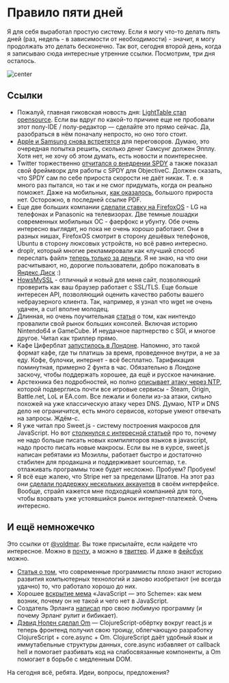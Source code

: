 # Правило пяти дней

Я для себя выработал простую систему. Если я могу что-то делать пять дней (раз, недель - в зависимости от необходимости) - значит, я могу продолжать это делать бесконечно. Так вот, сегодня второй день, когда я записываю сюда интересные утренние ссылки. Посмотрим, три дня осталось.

![center](http://www.rusdemotivator.ru/uploads/posts/2012-01/1327872237_436275_ostalos-3-sms.jpg)

## Ссылки

* Пожалуй, главная гиковская новость дня: [LightTable стал opensource](http://www.chris-granger.com/2014/01/07/light-table-is-open-source/). Если вы вдруг по какой-то причине еще не пробовали этот полу-IDE / полу-редактор — сделайте это прямо сейчас. Да, разобраться в нём поначалу непросто, но оно того стоит.
* [Apple и Samsung снова встретятся](http://www.engadget.com/2014/01/08/apple-and-samsung-ceos-to-meet-before-february-19th/) для переговоров. Думаю, это очередная попытка решить, сколько денег Самсунг должен Эпплу. Хотя нет, не хочу об этом думать, есть новости и поинтереснее.
* Twitter торжественно [отчитался о внедрении SPDY](https://blog.twitter.com/2013/cocoaspdy-spdy-for-ios-os-x) а также показал свой фреймворк для работы с SPDY для ObjectiveC. Должен сказать, что SPDY сам по себе прироста скорости не даёт никак. Т. е. я много раз пытался, но так и не смог придумать, когда он реально поможет. Даже на мобильных, [как оказалось](http://conferences.sigcomm.org/co-next/2013/program/p303.pdf), большого прироста нет. Осторожно, в последней ссылке PDF.
* Еще две больших компании [сделали ставку на FirefoxOS](http://www.fastcolabs.com/3024539/screw-android-here-are-two-huge-companies-betting-on-firefox-os) - LG на телефонах и Panasonic на телевизорах. Две темные лошадки современных мобильных ОС - фаерфокс и убунту. Обе очень интересно выглядят, но пока не очень хорошо работают. Они в разных нишах, FirefoxOS смотрит в сторону дешёвых телефонов, Ubuntu в сторону люксовых устройств, но всё равно интересно.
* droplr, который многие рекламировали как «лучший способ переслать файл» [теперь только за деньги](http://m.imore.com/droplr-goes-paid-only-adds-unlimited-file-sharing-increased-upload-limits-more). Я не знаю, на что они расчитывают, но, дорогие пользователи, добро пожаловать в [Яндекс.Диск](http://disk.yandex.ru) :)
* [HowsMySSL](https://www.howsmyssl.com/) - отличный и новый для меня сайт, позволяющий проверить как ваш браузер работает с SSL/TLS. Еще больше интересен API, позволяющий оценить качество работы вашего небраузерного клиента. Так, например, я узнал что wget не очень удачен, а curl вполне молодец.
* Длинная, но очень поучительная [статья](http://www.dromble.com/2014/01/07/dolphin-tale-story-of-gamecube/) о том, как нинтендо провалили свой рынок больших консолей. Включая историю Nintendo64 и GameCube. И неудачное партнерство с SGI, и многое другое. Читал как триллер прямо.
* Кафе Циферблат [запустилось в Лондоне](http://www.theguardian.com/travel/2014/jan/08/pay-per-minute-cafe-ziferblat-london-russia). Напомню, это такой формат кафе, где ты платишь за время, проведенное внутри, а не за еду. Кофе, булочки, интернет - всё бесплатно. Тарификация поминутная, примерно 2 фунта в час. Обязательно в Лондоне заскочу, чтобы поддержать хорошее, да ещё и русское начинание.
* Арстехника без подробностей, но полно [описывает атаку через NTP](http://arstechnica.com/security/2014/01/dos-attacks-that-took-down-big-game-sites-abused-webs-time-synch-protocol/), которой подверглись почти все игровые сервисы - Steam, Origin, Battle.net, LoL и EA.com. Все лежали и болели из-за атаки, сильно похожей на уже классическую атаку через DNS. Думаю, NTP и DNS дело не ограничится, есть много сервисов, которые умеют отвечать на запросы. Ждём-с.
* Я уже читал про Sweet.js - систему построения макросов для JavaScript. Но вот [столкнулся с интересной статьей](http://jlongster.com/Stop-Writing-JavaScript-Compilers--Make-Macros-Instead) про то, почему не надо больше писать новых компиляторов языков в javascript, надо просто писать новые макросы. Если вы не в курсе, sweet.js написан ребятами из Мозиллы, работает быстро и достаточно стабилен для продакшна и поддерживает sourcemap, т.е. отлаживать программы тоже будет несложно. Пробуем? Пробуем!
* Я всё еще жалею, что Stripe нет за пределами Штатов. На этот раз они [сделали поддержку нескольких аккаунтов](https://stripe.com/blog/manage-multiple-accounts) в своём интерфейсе. Вообще, страйп кажется мне подходящей компанией для того, чтобы взорвать уже устоявшийся рынок интернет-платежей. Очень интересно.


## И ещё немножечко

Это ссылки от [@voldmar](http://twitter.com/voldmar). Вы тоже присылайте, если найдете что интересное. Можно в [почту](mailto:thebobuk@ya.ru), а можно в [твиттер](http://twitter.com/bobuk). И даже в [фейсбук](https://www.facebook.com/thebobuk) можно.

* [Статья о том](http://scottlocklin.wordpress.com/2013/07/28/ruins-of-forgotten-empires-apl-languages/), что современные программисты плохо знают историю развития компьютерных технологий и заново изобретают (не всегда удачно) то, что работало хорошо до них.
* Хорошее [вскрытие мема](http://journal.stuffwithstuff.com/2013/07/18/javascript-isnt-scheme/) «JavaScript — это Scheme»: как мем возник, почему он не такой и чего нет в JavaScript.
*  Создатель Эрланга [написал](http://joearms.github.io/2013/11/21/My-favorite-erlang-program.html) про свою любимую программу (и почему Эрланг рулит и бибикает).
* [Дэвид Нолен сделал Om](http://swannodette.github.io/2013/12/17/the-future-of-javascript-mvcs/) — ClojureScript-обёртку вокруг react.js и теперь фронтенд получил свою троицу, облегчающую разработку ClojureScript + core.async + Om. ClojureScript даёт удобный язык и иммутабельные структуры данных, core.async избавляет от callback hell и помогает разбивать код на слабосвязанные компоненты, а Om помогает в борьбе с медленным DOM.

На сегодня всё, ребята. Идеи, вопросы, предложения?
